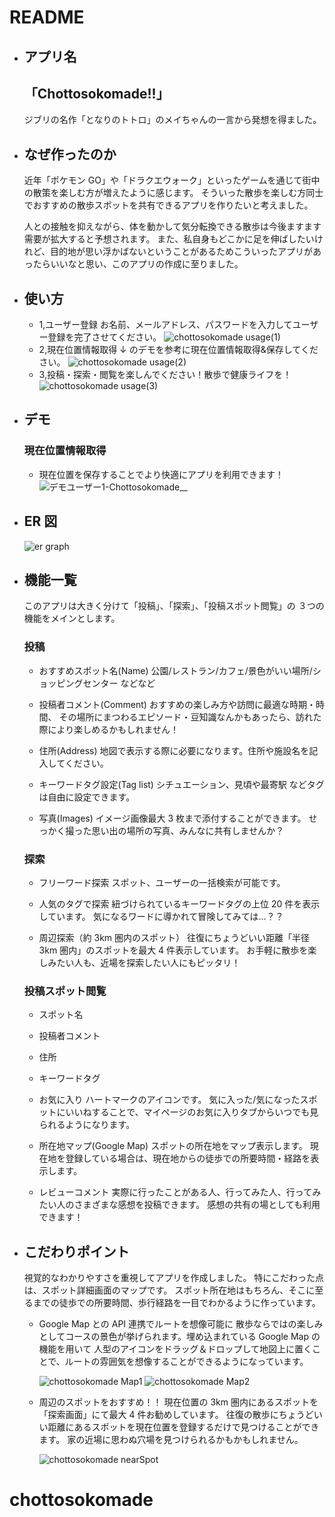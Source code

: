 # README

- ## アプリ名

  ## 「Chottosokomade!!」

  ジブリの名作「となりのトトロ」のメイちゃんの一言から発想を得ました。

- ## なぜ作ったのか

  近年「ポケモン GO」や「ドラクエウォーク」といったゲームを通じて街中の散策を楽しむ方が増えたように感じます。
  そういった散歩を楽しむ方同士でおすすめの散歩スポットを共有できるアプリを作りたいと考えました。

  人との接触を抑えながら、体を動かして気分転換できる散歩は今後ますます需要が拡大すると予想されます。
  また、私自身もどこかに足を伸ばしたいけれど、目的地が思い浮かばないということがあるためこういったアプリがあったらいいなと思い、このアプリの作成に至りました。

- ## 使い方

  - 1,ユーザー登録
    お名前、メールアドレス、パスワードを入力してユーザー登録を完了させてください。
    ![chottosokomade usage(1)](https://user-images.githubusercontent.com/78243094/212095853-ff3b8c7e-c235-44ce-b0c2-0b6f10e2ae2a.png)
  - 2,現在位置情報取得
    ↓ のデモを参考に現在位置情報取得&保存してください。
    ![chottosokomade usage(2)](https://user-images.githubusercontent.com/78243094/212095879-931fcc24-e326-4b9e-a75c-6573f56020ab.png)
  - 3,投稿・探索・閲覧を楽しんでください！散歩で健康ライフを！
    ![chottosokomade usage(3)](https://user-images.githubusercontent.com/78243094/212096217-1052cbf5-2ee3-402f-b5d2-21a63df3ff3f.png)

- ## デモ

  ### 現在位置情報取得

  - 現在位置を保存することでより快適にアプリを利用できます！
    ![デモユーザー1-Chottosokomade__](https://user-images.githubusercontent.com/78243094/212093005-d93a9669-43cf-4485-ad1c-9a8b7f383555.gif)

- ## ER 図

  ![er graph](https://user-images.githubusercontent.com/78243094/211824664-b4db43a3-a720-495d-9075-2a6b40c84632.png)

- ## 機能一覧

  このアプリは大きく分けて「投稿」、「探索」、「投稿スポット閲覧」の ３つの機能をメインとします。

  ### 投稿

  - おすすめスポット名(Name)
    公園/レストラン/カフェ/景色がいい場所/ショッピングセンター などなど

  - 投稿者コメント(Comment)
    おすすめの楽しみ方や訪問に最適な時期・時間、
    その場所にまつわるエピソード・豆知識なんかもあったら、訪れた際により楽しめるかもしれません！

  - 住所(Address)
    地図で表示する際に必要になります。住所や施設名を記入してください。

  - キーワードタグ設定(Tag list)
    シチュエーション、見頃や最寄駅 などタグは自由に設定できます。

  - 写真(Images)
    イメージ画像最大 3 枚まで添付することができます。
    せっかく撮った思い出の場所の写真、みんなに共有しませんか？

  ### 探索

  - フリーワード探索
    スポット、ユーザーの一括検索が可能です。

  - 人気のタグで探索
    紐づけられているキーワードタグの上位 20 件を表示しています。
    気になるワードに導かれて冒険してみては…？？

  - 周辺探索（約 3km 圏内のスポット）
    往復にちょうどいい距離「半径 3km 圏内」のスポットを最大 4 件表示しています。
    お手軽に散歩を楽しみたい人も、近場を探索したい人にもピッタリ！

  ### 投稿スポット閲覧

  - スポット名

  - 投稿者コメント

  - 住所

  - キーワードタグ

  - お気に入り
    ハートマークのアイコンです。
    気に入った/気になったスポットにいいねすることで、マイページのお気に入りタブからいつでも見られるようになります。

  - 所在地マップ(Google Map)
    スポットの所在地をマップ表示します。
    現在地を登録している場合は、現在地からの徒歩での所要時間・経路を表示します。

  - レビューコメント
    実際に行ったことがある人、行ってみた人、行ってみたい人のさまざまな感想を投稿できます。
    感想の共有の場としても利用できます！

- ## こだわりポイント

  視覚的なわかりやすさを重視してアプリを作成しました。
  特にこだわった点は、スポット詳細画面のマップです。
  スポット所在地はもちろん、そこに至るまでの徒歩での所要時間、歩行経路を一目でわかるように作っています。

  - Google Map との API 連携でルートを想像可能に
    散歩ならではの楽しみとしてコースの景色が挙げられます。埋め込まれている Google Map の機能を用いて
    人型のアイコンをドラッグ＆ドロップして地図上に置くことで、ルートの雰囲気を想像することができるようになっています。

    ![chottosokomade Map1](https://user-images.githubusercontent.com/78243094/212068279-4b58ba4c-742c-41b3-bd96-ae8d1d1d4dce.png)
    ![chottosokomade Map2](https://user-images.githubusercontent.com/78243094/212068309-0f7c18d9-38ec-4c0f-b2a2-b8bb45d83021.png)

  - 周辺のスポットをおすすめ！！
    現在位置の 3km 圏内にあるスポットを「探索画面」にて最大 4 件お勧めしています。
    往復の散歩にちょうどいい距離にあるスポットを現在位置を登録するだけで見つけることができます。
    家の近場に思わぬ穴場を見つけられるかもかもしれません。

    ![chottosokomade nearSpot](https://user-images.githubusercontent.com/78243094/212070884-9be61827-df08-4835-80c5-cbcd5cb35d32.png)

# chottosokomade
